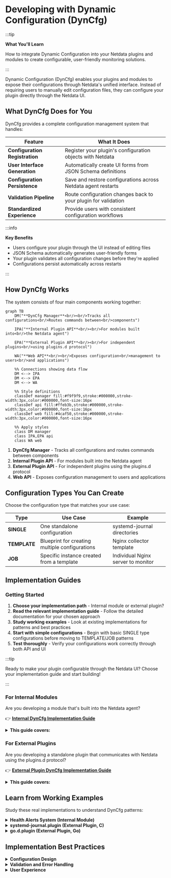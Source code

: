 # Developing with Dynamic Configuration (DynCfg)

:::tip

**What You'll Learn**

How to integrate Dynamic Configuration into your Netdata plugins and modules to create configurable, user-friendly monitoring solutions.

:::

Dynamic Configuration (DynCfg) enables your plugins and modules to expose their configurations through Netdata's unified interface. Instead of requiring users to manually edit configuration files, they can configure your plugin directly through the Netdata UI.

## What DynCfg Does for You

DynCfg provides a complete configuration management system that handles:

| Feature                        | What It Does                                                   |
|--------------------------------|----------------------------------------------------------------|
| **Configuration Registration** | Register your plugin's configuration objects with Netdata      |
| **User Interface Generation**  | Automatically create UI forms from JSON Schema definitions     |
| **Configuration Persistence**  | Save and restore configurations across Netdata agent restarts  |
| **Validation Pipeline**        | Route configuration changes back to your plugin for validation |
| **Standardized Experience**    | Provide users with consistent configuration workflows          |

:::info

**Key Benefits**

- Users configure your plugin through the UI instead of editing files
- JSON Schema automatically generates user-friendly forms
- Your plugin validates all configuration changes before they're applied
- Configurations persist automatically across restarts

:::

## How DynCfg Works

The system consists of four main components working together:

```mermaid
graph TB
    DM("**DynCfg Manager**<br/><br/>Tracks all configurations<br/>Routes commands between<br/>components")
    
    IPA("**Internal Plugin API**<br/><br/>For modules built into<br/>the Netdata agent")
    
    EPA("**External Plugin API**<br/><br/>For independent plugins<br/>using plugins.d protocol")
    
    WA("**Web API**<br/><br/>Exposes configuration<br/>management to users<br/>and applications")
    
    %% Connections showing data flow
    DM <--> IPA
    DM <--> EPA
    DM <--> WA
    
    %% Style definitions
    classDef manager fill:#f9f9f9,stroke:#000000,stroke-width:3px,color:#000000,font-size:16px
    classDef api fill:#ffeb3b,stroke:#000000,stroke-width:3px,color:#000000,font-size:16px
    classDef web fill:#4caf50,stroke:#000000,stroke-width:3px,color:#000000,font-size:16px
    
    %% Apply styles
    class DM manager
    class IPA,EPA api
    class WA web
```

1. **DynCfg Manager** - Tracks all configurations and routes commands between components
2. **Internal Plugin API** - For modules built into the Netdata agent
3. **External Plugin API** - For independent plugins using the plugins.d protocol
4. **Web API** - Exposes configuration management to users and applications

## Configuration Types You Can Create

Choose the configuration type that matches your use case:

| Type         | Use Case                                       | Example                            |
|--------------|------------------------------------------------|------------------------------------|
| **SINGLE**   | One standalone configuration                   | systemd-journal directories        |
| **TEMPLATE** | Blueprint for creating multiple configurations | Nginx collector template           |
| **JOB**      | Specific instance created from a template      | Individual Nginx server to monitor |

## Implementation Guides

### Getting Started

1. **Choose your implementation path** - Internal module or external plugin?
2. **Read the relevant implementation guide** - Follow the detailed documentation for your chosen approach
3. **Study working examples** - Look at existing implementations for patterns and best practices
4. **Start with simple configurations** - Begin with basic SINGLE type configurations before moving to TEMPLATE/JOB patterns
5. **Test thoroughly** - Verify your configurations work correctly through both API and UI

:::tip

Ready to make your plugin configurable through the Netdata UI? Choose your implementation guide and start building!

:::

### For Internal Modules

Are you developing a module that's built into the Netdata agent?

👉 **[Internal DynCfg Implementation Guide](/src/daemon/dyncfg/README.md)**

<details>
<summary><strong>This guide covers:</strong></summary><br/>

- Low-level and high-level APIs for internal modules
- Configuration ID structure and naming conventions
- Response codes and status handling
- Action behavior for different configuration types
- JSON Schema implementation details
- API access patterns and endpoints
- Implementation best practices

<br/>
</details>

### For External Plugins

Are you developing a standalone plugin that communicates with Netdata using the plugins.d protocol?

👉 **[External Plugin DynCfg Implementation Guide](/src/plugins.d/DYNCFG.md)**

<details>
<summary><strong>This guide covers:</strong></summary><br/>

- Plugin protocol commands and response formats
- Configuration registration process
- Handling incoming configuration commands
- Responding to status changes and validation requests
- Schema definition and management
- Complete working examples with code

<br/>
</details>

## Learn from Working Examples

Study these real implementations to understand DynCfg patterns:

<details>
<summary><strong>Health Alerts System (Internal Module)</strong></summary><br/>

The health module manages alert definitions through DynCfg:

- **File**: `src/health/health_dyncfg.c`
- **Pattern**: Uses high-level internal API
- **Type**: TEMPLATE and JOB configurations for alert definitions

<br/>
</details>

<details>
<summary><strong>systemd-journal.plugin (External Plugin, C)</strong></summary><br/>

External C plugin that manages journal directory configurations:

- **File**: `src/collectors/systemd-journal.plugin/systemd-journal-dyncfg.c`
- **Pattern**: SINGLE configuration type
- **Use Case**: Managing journal directory paths

<br/>
</details>

<details>
<summary><strong>go.d.plugin (External Plugin, Go)</strong></summary><br/>

Go-based plugin managing multiple data collector configurations:

- **Pattern**: TEMPLATE and JOB configurations
- **Feature**: Dynamically generates JSON Schema from Go struct tags
- **Scale**: Manages dozens of different collector types

<br/>
</details>

## Implementation Best Practices

<details>
<summary><strong>Configuration Design</strong></summary><br/>

- **Use clear ID structure** - Follow the `component:category:name` pattern consistently
- **Choose logical paths** - The path parameter affects how configurations appear in the UI
- **Design intuitive schemas** - Include helpful descriptions and examples in your JSON Schema

<br/>
</details>

<details>
<summary><strong>Validation and Error Handling</strong></summary><br/>

- **Validate thoroughly** - Always validate configuration changes before accepting them
- **Provide helpful errors** - Give users clear explanations when configurations are rejected
- **Return appropriate codes** - Use correct HTTP status codes for different situations

<br/>
</details>

<details>
<summary><strong>User Experience</strong></summary><br/>

- **Respect type-action relationships** - Different actions behave differently for each configuration type
- **Test your UI** - Verify that your JSON Schema generates usable forms
- **Document your options** - Help users understand what each configuration option does

<br/>
</details>

